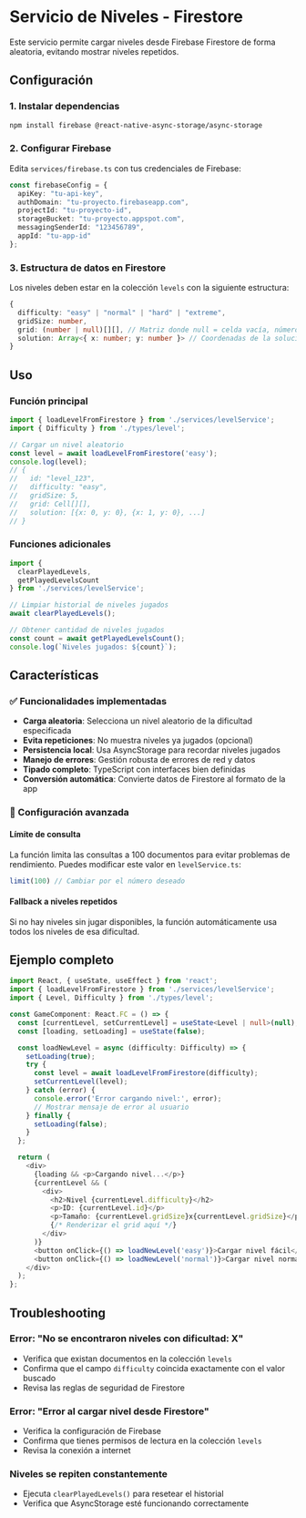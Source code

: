 # Servicio de Niveles - Firestore

Este servicio permite cargar niveles desde Firebase Firestore de forma aleatoria, evitando mostrar niveles repetidos.

## Configuración

### 1. Instalar dependencias

```bash
npm install firebase @react-native-async-storage/async-storage
```

### 2. Configurar Firebase

Edita `services/firebase.ts` con tus credenciales de Firebase:

```typescript
const firebaseConfig = {
  apiKey: "tu-api-key",
  authDomain: "tu-proyecto.firebaseapp.com",
  projectId: "tu-proyecto-id",
  storageBucket: "tu-proyecto.appspot.com",
  messagingSenderId: "123456789",
  appId: "tu-app-id"
};
```

### 3. Estructura de datos en Firestore

Los niveles deben estar en la colección `levels` con la siguiente estructura:

```typescript
{
  difficulty: "easy" | "normal" | "hard" | "extreme",
  gridSize: number,
  grid: (number | null)[][], // Matriz donde null = celda vacía, número = valor de la celda
  solution: Array<{ x: number; y: number }> // Coordenadas de la solución
}
```

## Uso

### Función principal

```typescript
import { loadLevelFromFirestore } from './services/levelService';
import { Difficulty } from './types/level';

// Cargar un nivel aleatorio
const level = await loadLevelFromFirestore('easy');
console.log(level);
// {
//   id: "level_123",
//   difficulty: "easy",
//   gridSize: 5,
//   grid: Cell[][],
//   solution: [{x: 0, y: 0}, {x: 1, y: 0}, ...]
// }
```

### Funciones adicionales

```typescript
import { 
  clearPlayedLevels, 
  getPlayedLevelsCount 
} from './services/levelService';

// Limpiar historial de niveles jugados
await clearPlayedLevels();

// Obtener cantidad de niveles jugados
const count = await getPlayedLevelsCount();
console.log(`Niveles jugados: ${count}`);
```

## Características

### ✅ Funcionalidades implementadas

- **Carga aleatoria**: Selecciona un nivel aleatorio de la dificultad especificada
- **Evita repeticiones**: No muestra niveles ya jugados (opcional)
- **Persistencia local**: Usa AsyncStorage para recordar niveles jugados
- **Manejo de errores**: Gestión robusta de errores de red y datos
- **Tipado completo**: TypeScript con interfaces bien definidas
- **Conversión automática**: Convierte datos de Firestore al formato de la app

### 🔧 Configuración avanzada

#### Límite de consulta
La función limita las consultas a 100 documentos para evitar problemas de rendimiento. Puedes modificar este valor en `levelService.ts`:

```typescript
limit(100) // Cambiar por el número deseado
```

#### Fallback a niveles repetidos
Si no hay niveles sin jugar disponibles, la función automáticamente usa todos los niveles de esa dificultad.

## Ejemplo completo

```typescript
import React, { useState, useEffect } from 'react';
import { loadLevelFromFirestore } from './services/levelService';
import { Level, Difficulty } from './types/level';

const GameComponent: React.FC = () => {
  const [currentLevel, setCurrentLevel] = useState<Level | null>(null);
  const [loading, setLoading] = useState(false);

  const loadNewLevel = async (difficulty: Difficulty) => {
    setLoading(true);
    try {
      const level = await loadLevelFromFirestore(difficulty);
      setCurrentLevel(level);
    } catch (error) {
      console.error('Error cargando nivel:', error);
      // Mostrar mensaje de error al usuario
    } finally {
      setLoading(false);
    }
  };

  return (
    <div>
      {loading && <p>Cargando nivel...</p>}
      {currentLevel && (
        <div>
          <h2>Nivel {currentLevel.difficulty}</h2>
          <p>ID: {currentLevel.id}</p>
          <p>Tamaño: {currentLevel.gridSize}x{currentLevel.gridSize}</p>
          {/* Renderizar el grid aquí */}
        </div>
      )}
      <button onClick={() => loadNewLevel('easy')}>Cargar nivel fácil</button>
      <button onClick={() => loadNewLevel('normal')}>Cargar nivel normal</button>
    </div>
  );
};
```

## Troubleshooting

### Error: "No se encontraron niveles con dificultad: X"
- Verifica que existan documentos en la colección `levels`
- Confirma que el campo `difficulty` coincida exactamente con el valor buscado
- Revisa las reglas de seguridad de Firestore

### Error: "Error al cargar nivel desde Firestore"
- Verifica la configuración de Firebase
- Confirma que tienes permisos de lectura en la colección `levels`
- Revisa la conexión a internet

### Niveles se repiten constantemente
- Ejecuta `clearPlayedLevels()` para resetear el historial
- Verifica que AsyncStorage esté funcionando correctamente 